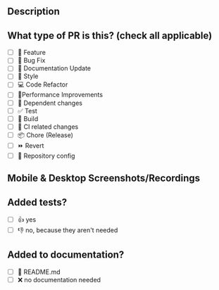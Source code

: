 ## Description
<!--
Please do not leave this blank, include a summary of the changes and the related issue for example:
This PR [adds/removes/fixes/replaces] the [feature/bug/etc].
-->

## What type of PR is this? (check all applicable)

- [ ] 🍕 Feature
- [ ] 🐛 Bug Fix
- [ ] 📝 Documentation Update
- [ ] 🎨 Style
- [ ] 💻 Code Refactor
- [ ] 🚀Performance Improvements
- [ ] 📑 Dependent changes
- [ ] ✅ Test
- [ ] 🤖 Build
- [ ] 🔁 CI related changes
- [ ] 📦 Chore (Release)
- [ ] ⏩ Revert
- [ ] 📕 Repository config

## Mobile & Desktop Screenshots/Recordings
<!-- Visual changes require screenshots -->

## Added tests?
- [ ] 👍 yes
- [ ] 👎 no, because they aren't needed

## Added to documentation?
- [ ] 📜 README.md
- [ ] ❌ no documentation needed